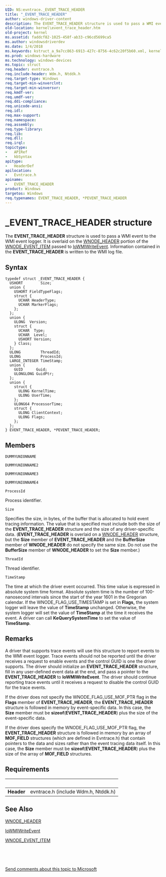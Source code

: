```yaml
---
UID: NS:evntrace._EVENT_TRACE_HEADER
title: "_EVENT_TRACE_HEADER"
author: windows-driver-content
description: The EVENT_TRACE_HEADER structure is used to pass a WMI event to the WMI event logger.
old-location: kernel\event_trace_header.htm
old-project: kernel
ms.assetid: faddcf82-1025-458f-ab33-c96cd5699ca5
ms.author: windowsdriverdev
ms.date: 1/4/2018
ms.keywords: kstruct_a_9a7cc863-6913-427c-8756-4c62c20f5b60.xml, kernel.event_trace_header, *PEVENT_TRACE_HEADER, evntrace/EVENT_TRACE_HEADER, evntrace/PEVENT_TRACE_HEADER, _EVENT_TRACE_HEADER, EVENT_TRACE_HEADER structure [Kernel-Mode Driver Architecture], EVENT_TRACE_HEADER, PEVENT_TRACE_HEADER structure pointer [Kernel-Mode Driver Architecture], PEVENT_TRACE_HEADER
ms.prod: windows-hardware
ms.technology: windows-devices
ms.topic: struct
req.header: evntrace.h
req.include-header: Wdm.h, Ntddk.h
req.target-type: Windows
req.target-min-winverclnt: 
req.target-min-winversvr: 
req.kmdf-ver: 
req.umdf-ver: 
req.ddi-compliance: 
req.unicode-ansi: 
req.idl: 
req.max-support: 
req.namespace: 
req.assembly: 
req.type-library: 
req.lib: 
req.dll: 
req.irql: 
topictype:
-	APIRef
-	kbSyntax
apitype:
-	HeaderDef
apilocation:
-	Evntrace.h
apiname:
-	EVENT_TRACE_HEADER
product: Windows
targetos: Windows
req.typenames: EVENT_TRACE_HEADER, *PEVENT_TRACE_HEADER
---
```


# _EVENT_TRACE_HEADER structure
The <b>EVENT_TRACE_HEADER</b> structure is used to pass a WMI event to the WMI event logger. It is overlaid on the <a href="..\wmistr\ns-wmistr-_wnode_header.md">WNODE_HEADER</a> portion of the <a href="..\wmistr\ns-wmistr-tagwnode_event_item.md">WNODE_EVENT_ITEM</a> passed to <a href="..\wdm\nf-wdm-iowmiwriteevent.md">IoWMIWriteEvent</a>. Information contained in the <b>EVENT_TRACE_HEADER</b> is written to the WMI log file.

## Syntax
````
typedef struct _EVENT_TRACE_HEADER {
  USHORT        Size;
  union {
    USHORT FieldTypeFlags;
    struct {
      UCHAR HeaderType;
      UCHAR MarkerFlags;
    };
  };
  union {
    ULONG  Version;
    struct {
      UCHAR  Type;
      UCHAR  Level;
      USHORT Version;
    } Class;
  };
  ULONG         ThreadId;
  ULONG         ProcessId;
  LARGE_INTEGER TimeStamp;
  union {
    GUID      Guid;
    ULONGLONG GuidPtr;
  };
  union {
    struct {
      ULONG KernelTime;
      ULONG UserTime;
    };
    ULONG64 ProcessorTime;
    struct {
      ULONG ClientContext;
      ULONG Flags;
    };
  };
} EVENT_TRACE_HEADER, *PEVENT_TRACE_HEADER;
````

## Members


`DUMMYUNIONNAME`



`DUMMYUNIONNAME2`



`DUMMYUNIONNAME3`



`DUMMYUNIONNAME4`



`ProcessId`

Process identifier.

`Size`

Specifies the size, in bytes, of the buffer that is allocated to hold event tracing information. The value that is specified must include both the size of the <b>EVENT_TRACE_HEADER</b> structure and the size of any driver-specific data. (<b>EVENT_TRACE_HEADER</b> is overlaid on a <a href="..\wmistr\ns-wmistr-_wnode_header.md">WNODE_HEADER</a> structure, but the <b>Size</b> member of <b>EVENT_TRACE_HEADER</b> and the <b>BufferSize</b> member of <b>WNODE_HEADER</b> do not specify the same size. Do not use the <b>BufferSize</b> member of <b>WNODE_HEADER</b> to set the <b>Size</b> member.)

`ThreadId`

Thread identifier.

`TimeStamp`

The time at which the driver event occurred. This time value is expressed in absolute system time format. Absolute system time is the number of 100-nanosecond intervals since the start of the year 1601 in the Gregorian calendar. If the WNODE_FLAG_USE_TIMESTAMP is set in <b>Flags,</b> the system logger will leave the value of <b>TimeStamp</b> unchanged. Otherwise, the system logger will set the value of <b>TimeStamp</b> at the time it receives the event. A driver can call <b>KeQuerySystemTime</b> to set the value of <b>TimeStamp</b>.

## Remarks
A driver that supports trace events will use this structure to report events to the WMI event logger. Trace events should not be reported until the driver receives a request to enable events and the control GUID is one the driver supports. The driver should initialize an <b>EVENT_TRACE_HEADER</b> structure, fill in any user-defined event data at the end, and pass a pointer to the <b>EVENT_TRACE_HEADER</b> to <b>IoWMIWriteEvent</b>. The driver should continue reporting trace events until it receives a request to disable the control GUID for the trace events.

If the driver does not specify the WNODE_FLAG_USE_MOF_PTR flag in the <b>Flags</b> member of <b>EVENT_TRACE_HEADER</b>, the <b>EVENT_TRACE_HEADER</b> structure is followed in memory by event-specific data. In this case, the <b>Size</b> member must be <b>sizeof</b>(<b>EVENT_TRACE_HEADER</b>) plus the size of the event-specific data. 

If the driver does specify the WNODE_FLAG_USE_MOF_PTR flag, the <b>EVENT_TRACE_HEADER</b> structure is followed in memory by an array of <b>MOF_FIELD</b> structures (which are defined in Evntrace.h) that contain pointers to the data and sizes rather than the event tracing data itself. In this case, the <b>Size</b> member must be <b>sizeof</b>(<b>EVENT_TRACE_HEADER</b>) plus the size of the array of <b>MOF_FIELD</b> structures.

## Requirements
| &nbsp; | &nbsp; |
| ---- |:---- |
| **Header** | evntrace.h (include Wdm.h, Ntddk.h) |

## See Also

<a href="..\wmistr\ns-wmistr-_wnode_header.md">WNODE_HEADER</a>

<a href="..\wdm\nf-wdm-iowmiwriteevent.md">IoWMIWriteEvent</a>

<a href="..\wmistr\ns-wmistr-tagwnode_event_item.md">WNODE_EVENT_ITEM</a>

 

 

<a href="mailto:wsddocfb@microsoft.com?subject=Documentation%20feedback [kernel\kernel]:%20EVENT_TRACE_HEADER structure%20 RELEASE:%20(1/4/2018)&amp;body=%0A%0APRIVACY STATEMENT%0A%0AWe use your feedback to improve the documentation. We don't use your email address for any other purpose, and we'll remove your email address from our system after the issue that you're reporting is fixed. While we're working to fix this issue, we might send you an email message to ask for more info. Later, we might also send you an email message to let you know that we've addressed your feedback.%0A%0AFor more info about Microsoft's privacy policy, see http://privacy.microsoft.com/en-us/default.aspx." title="Send comments about this topic to Microsoft">Send comments about this topic to Microsoft</a>